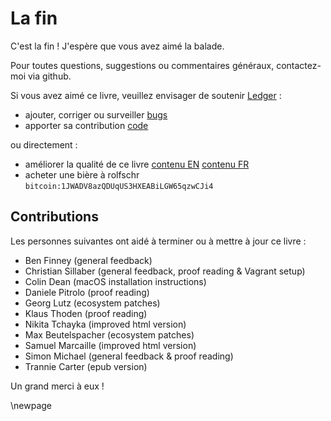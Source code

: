 # La fin

C'est la fin !
J'espère que vous avez aimé la balade.

Pour toutes questions, suggestions ou commentaires généraux, contactez-moi via github.

Si vous avez aimé ce livre, veuillez envisager de soutenir [Ledger](http://ledger-cli.org/contribute.html) :

- ajouter, corriger ou surveiller [bugs](http://bugs.ledger-cli.org)
- apporter sa contribution [code](https://github.com/ledger)

ou directement :

- améliorer la qualité de ce livre [contenu EN](https://github.com/rolfschr/GSWL-book) [contenu FR](https://github.com/deild/GSWL-book)
- acheter une bière à rolfschr `bitcoin:1JWADV8azQDUqUS3HXEABiLGW65qzwCJi4`

## Contributions

Les personnes suivantes ont aidé à terminer ou à mettre à jour ce livre :

- Ben Finney (general feedback)
- Christian Sillaber (general feedback, proof reading & Vagrant setup)
- Colin Dean (macOS installation instructions)
- Daniele Pitrolo (proof reading)
- Georg Lutz (ecosystem patches)
- Klaus Thoden (proof reading)
- Nikita Tchayka (improved html version)
- Max Beutelspacher (ecosystem patches)
- Samuel Marcaille (improved html version)
- Simon Michael (general feedback & proof reading)
- Trannie Carter (epub version)

Un grand merci à eux !

\newpage
